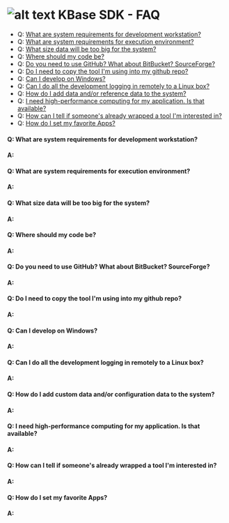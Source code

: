 # ![alt text](https://avatars2.githubusercontent.com/u/1263946?v=3&s=84 "KBase") KBase SDK - FAQ

- Q: [What are system requirements for development workstation?](#sys-req-dev)
- Q: [What are system requirements for execution environment?](#sys-req-exec)
- Q: [What size data will be too big for the system?](#data-limits)
- Q: [Where should my code be?](#code-repo)
- Q: [Do you need to use GitHub?  What about BitBucket?  SourceForge?](#github-req)
- Q: [Do I need to copy the tool I'm using into my github repo?](#github-copy)
- Q: [Can I develop on Windows?](#windows)
- Q: [Can I do all the development logging in remotely to a Linux box?](#linux)
- Q: [How do I add data and/or reference data to the system?](#config-data)
- Q: [I need high-performance computing for my application.  Is that available?](#hpc)
- Q: [How can I tell if someone's already wrapped a tool I'm interested in?](#repeat)
- Q: [How do I set my favorite Apps?](#favorites)


#### <A NAME="sys-req-dev"></A>Q: What are system requirements for development workstation?
#### A:

#### <A NAME="sys-req-exec"></A>Q: What are system requirements for execution environment?
#### A:

#### <A NAME="data-limits"></A>Q: What size data will be too big for the system?
#### A:

#### <A NAME="code-repo"></A>Q: Where should my code be?
#### A:

#### <A NAME="github-req"></A>Q: Do you need to use GitHub?  What about BitBucket?  SourceForge?
#### A:

#### <A NAME="github-copy"></A>Q: Do I need to copy the tool I'm using into my github repo?
#### A:

#### <A NAME="windows"></A>Q: Can I develop on Windows?
#### A:

#### <A NAME="linux"></A>Q: Can I do all the development logging in remotely to a Linux box?
#### A:

#### <A NAME="config-data"></A>Q: How do I add custom data and/or configuration data to the system?
#### A:

#### <A NAME="hpc"></A>Q: I need high-performance computing for my application.  Is that available?
#### A:

#### <A NAME="repeat"></A>Q: How can I tell if someone's already wrapped a tool I'm interested in?
#### A:

#### <A NAME="favorites"></A>Q: How do I set my favorite Apps?
#### A:


